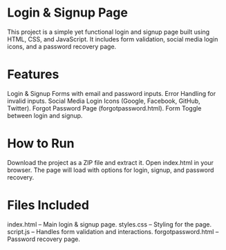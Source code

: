 # Login & Signup Page
This project is a simple yet functional login and signup page built using HTML, CSS, and JavaScript. It includes form validation, social media login icons, and a password recovery page.

# Features
Login & Signup Forms with email and password inputs.
Error Handling for invalid inputs.
Social Media Login Icons (Google, Facebook, GitHub, Twitter).
Forgot Password Page (forgotpassword.html).
Form Toggle between login and signup.

# How to Run
Download the project as a ZIP file and extract it.
Open index.html in your browser.
The page will load with options for login, signup, and password recovery.

# Files Included
index.html – Main login & signup page.
styles.css – Styling for the page.
script.js – Handles form validation and interactions.
forgotpassword.html – Password recovery page.
